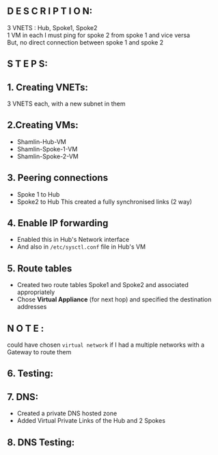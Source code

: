 ## D E S C R I P T I O N:

3 VNETS : Hub, Spoke1, Spoke2 <br />
1 VM in each I must ping for spoke 2 from spoke 1 and vice versa <br />
But, no direct connection between spoke 1 and spoke 2 <br />

## S T E P S:

## 1. Creating VNETs:
3 VNETS each, with a new subnet in them

## 2.Creating VMs:
- Shamlin-Hub-VM
- Shamlin-Spoke-1-VM
- Shamlin-Spoke-2-VM


## 3. Peering connections
  - Spoke 1 to Hub  
  - Spoke2 to Hub
    This created a fully synchronised links (2 way)


## 4. Enable IP forwarding
  - Enabled this in Hub's Network interface
  - And also in `/etc/sysctl.conf` file in Hub's VM

## 5. Route tables
  - Created two route tables Spoke1 and Spoke2 and associated appropriately
  - Chose **Virtual Appliance** (for next hop) and specified the destination addresses

## N O T E :
could have chosen `virtual network` if I had a multiple networks with a Gateway to route them

## 6. Testing:

## 7. DNS:
  -  Created a private DNS hosted zone
  -  Added Virtual Private Links of the Hub and 2 Spokes

## 8. DNS Testing:
